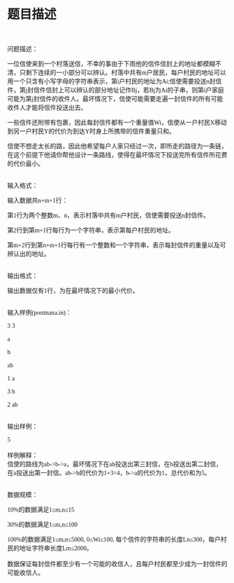 # 题目描述


<p>
<br/>
</p>
<p>
<span style="font-size:10.5000pt;font-family:&#39;宋体&#39;;">问题描述：</span><span style="font-size:10.5000pt;font-family:&#39;宋体&#39;;"></span> 
</p>
<p>
<span style="font-size:10.5000pt;font-family:&#39;宋体&#39;;">一位信使来到一个村落送信，不幸的事由于下雨他的信件信封上的地址都模糊不清，只剩下连续的一小部分可以辨认。村落中共有<span>m</span><span>户居民，每户村民的地址可以用一个只含有小写字母的字符串表示，第</span><span>i</span><span>户村民的地址为</span><span>Ai;</span><span>信使需要投送</span><span>n</span><span>封信件，第</span><span>j</span><span>封信件信封上可以辨认的部分地址记作</span><span>Bj</span><span>，若</span><span>Bj</span><span>为</span><span>Ai</span><span>的子串，则第</span><span>i</span><span>户家庭可能为第</span><span>j</span><span>封信件的收件人。最坏情况下，信使可能需要走遍一封信件的所有可能收件人才能将信件投送出去。</span></span><span style="font-size:10.5000pt;font-family:&#39;宋体&#39;;"></span> 
</p>
<p>
<span style="font-size:10.5000pt;font-family:&#39;宋体&#39;;">一些信件还附带有包裹，因此每封信件都有一个重量值<span>Wi</span><span>，信使从一户村民</span><span>X</span><span>移动到另一户村民</span><span>Y</span><span>的代价为到达</span><span>Y</span><span>时身上所携带的信件重量只和。</span></span><span style="font-size:10.5000pt;font-family:&#39;宋体&#39;;"></span> 
</p>
<p>
<span style="font-size:10.5000pt;font-family:&#39;宋体&#39;;">信使不想走太长的路，因此他希望每户人家只经过一次，即所走的路径为一条链，在这个前提下他请你帮他设计一条路线，使得在最坏情况下投送完所有信件所花费的代价最小。<br/>
<br/>
</span><span style="font-size:10.5000pt;font-family:&#39;宋体&#39;;"></span> 
</p>
<p>
<span style="font-size:10.5000pt;font-family:&#39;宋体&#39;;"></span> 
</p>
<p>
<span style="font-size:10.5000pt;font-family:&#39;宋体&#39;;">输入格式：</span><span style="font-size:10.5000pt;font-family:&#39;宋体&#39;;"></span> 
</p>
<p>
<span style="font-size:10.5000pt;font-family:&#39;宋体&#39;;">输入数据共<span>n+m+1</span><span>行：</span></span><span style="font-size:10.5000pt;font-family:&#39;宋体&#39;;"></span> 
</p>
<p>
<span style="font-size:10.5000pt;font-family:&#39;宋体&#39;;">第<span>1</span><span>行为两个整数</span><span>m</span><span>、</span><span>n</span><span>，表示村落中共有</span><span>m</span><span>户村民，信使需要投送</span><span>n</span><span>封信件。</span></span><span style="font-size:10.5000pt;font-family:&#39;宋体&#39;;"></span> 
</p>
<p>
<span style="font-size:10.5000pt;font-family:&#39;宋体&#39;;">第<span>2</span><span>行到第</span><span>m+1</span><span>行每行为一个字符串，表示第每户村民的地址。</span></span><span style="font-size:10.5000pt;font-family:&#39;宋体&#39;;"></span> 
</p>
<p>
<span style="font-size:10.5000pt;font-family:&#39;宋体&#39;;">第<span>m+2</span><span>行到第</span><span>n+m+1</span><span>行每行有一个整数和一个字符串，表示每封信件的重量以及可辨认出的地址。<br/>
<br/>
</span></span><span style="font-size:10.5000pt;font-family:&#39;宋体&#39;;"></span> 
</p>
<p>
<span style="font-size:10.5000pt;font-family:&#39;宋体&#39;;"></span> 
</p>
<p>
<span style="font-size:10.5000pt;font-family:&#39;宋体&#39;;">输出格式：</span><span style="font-size:10.5000pt;font-family:&#39;宋体&#39;;"></span> 
</p>
<p>
<span style="font-size:10.5000pt;font-family:&#39;宋体&#39;;">输出数据仅有<span>1</span><span>行，为在最坏情况下的最小代价。<br/>
<br/>
</span></span><span style="font-size:10.5000pt;font-family:&#39;宋体&#39;;"></span> 
</p>
<p>
<span style="font-size:10.5000pt;font-family:&#39;宋体&#39;;"></span> 
</p>
<p>
<span style="font-size:10.5000pt;font-family:&#39;宋体&#39;;">输入样例<span>(</span></span><span style="font-size:10.5000pt;font-family:&#39;Calibri&#39;;">postman</span><span style="font-size:10.5000pt;font-family:&#39;宋体&#39;;">a.in)<span>：</span></span><span style="font-size:10.5000pt;font-family:&#39;宋体&#39;;"></span> 
</p>
<p>
<span style="font-size:10.5000pt;font-family:&#39;宋体&#39;;">3 3</span><span style="font-size:10.5000pt;font-family:&#39;宋体&#39;;"></span> 
</p>
<p>
<span style="font-size:10.5000pt;font-family:&#39;宋体&#39;;">a</span><span style="font-size:10.5000pt;font-family:&#39;宋体&#39;;"></span> 
</p>
<p>
<span style="font-size:10.5000pt;font-family:&#39;宋体&#39;;">b</span><span style="font-size:10.5000pt;font-family:&#39;宋体&#39;;"></span> 
</p>
<p>
<span style="font-size:10.5000pt;font-family:&#39;宋体&#39;;">ab</span><span style="font-size:10.5000pt;font-family:&#39;宋体&#39;;"></span> 
</p>
<p>
<span style="font-size:10.5000pt;font-family:&#39;宋体&#39;;">1 a</span><span style="font-size:10.5000pt;font-family:&#39;宋体&#39;;"></span> 
</p>
<p>
<span style="font-size:10.5000pt;font-family:&#39;宋体&#39;;">3 b</span><span style="font-size:10.5000pt;font-family:&#39;宋体&#39;;"></span> 
</p>
<p>
<span style="font-size:10.5000pt;font-family:&#39;宋体&#39;;">2 ab<br/>
<br/>
</span><span style="font-size:10.5000pt;font-family:&#39;宋体&#39;;"></span> 
</p>
<p>
<span style="font-size:10.5000pt;font-family:&#39;宋体&#39;;"></span> 
</p>
<p>
<span style="font-size:10.5000pt;font-family:&#39;宋体&#39;;">输出样例：</span><span style="font-size:10.5000pt;font-family:&#39;宋体&#39;;"></span> 
</p>
<p>
<span style="font-size:10.5000pt;font-family:&#39;宋体&#39;;">5<br/>
<br/>
样例解释：<br/>
信使的路线为ab-&gt;b-&gt;a，最坏情况下在ab投送出第三封信，在b投送出第二封信，在a投送出第一封信。ab-&gt;b的代价为1+3=4，b-&gt;a的代价为1，总代价和为5。<br/>
<br/>
</span><span style="font-size:10.5000pt;font-family:&#39;宋体&#39;;"></span> 
</p>
<p>
<span style="font-size:10.5000pt;font-family:&#39;宋体&#39;;"></span> 
</p>
<p>
<span style="font-size:10.5000pt;font-family:&#39;宋体&#39;;">数据规模：</span><span style="font-size:10.5000pt;font-family:&#39;宋体&#39;;"></span> 
</p>
<p>
<span style="font-size:10.5000pt;font-family:&#39;宋体&#39;;">10%<span>的数据满足</span><span>1</span><span>≤</span><span>m,n</span><span>≤</span><span>15<br/>
</span></span><span style="font-size:10.5000pt;font-family:&#39;宋体&#39;;"></span> 
</p>
<p>
<span style="font-size:10.5000pt;font-family:&#39;宋体&#39;;">30%<span>的数据满足</span><span>1</span><span>≤</span><span>m,n</span><span>≤</span><span>100</span></span><span style="font-size:10.5000pt;font-family:&#39;宋体&#39;;"></span> 
</p>
<p>
<span style="font-size:10.5000pt;font-family:&#39;宋体&#39;;">100%<span>的数据满足</span><span>1</span><span>≤</span><span>m,n</span><span>≤</span><span>5000, 0</span><span>≤</span><span>Wi</span><span>≤</span><span>100, </span><span>每个信件的字符串的长度</span><span>Ln</span><span>≤</span><span>300，每户村民的地址字符串长度Lm<span style="font-family:宋体;font-size:14px;line-height:21px;">≤2000。</span></span></span><span style="font-size:10.5000pt;font-family:&#39;宋体&#39;;"></span> 
</p>
<p>
<span style="font-size:10.5000pt;font-family:&#39;宋体&#39;;">数据保证每封信件都至少有一个可能的收信人，且每户村民都至少成为一封信件的可能收信人。</span><span style="font-size:10.5000pt;font-family:&#39;Calibri&#39;;"></span> 
</p>
<p>
<br/>
</p>
